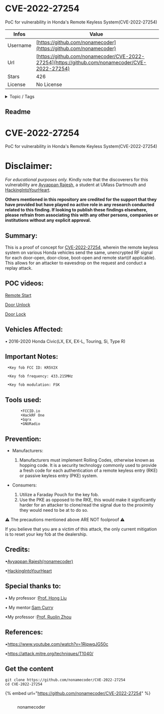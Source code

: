 # CVE-2022-27254

PoC for vulnerability in Honda's Remote Keyless System(CVE-2022-27254)

| Infos    | Value                                                              |
| -------- | -------------------------------------------------------------------|
| Username | [https://github.com/nonamecoder](https://github.com/nonamecoder) |
| Url      | [https://github.com/nonamecoder/CVE-2022-27254](https://github.com/nonamecoder/CVE-2022-27254)                                               |
| Stars    | 426                                                          |
| License  | No License                                                        |

<details>

<summary>Topic / Tags</summary>



</details>

## Readme

# CVE-2022-27254
PoC for vulnerability in Honda's Remote Keyless System(CVE-2022-27254)


# Disclaimer:
*For educational purposes only.*
Kindly note that the discoverers for this vulnerability are [Ayyappan Rajesh](https://www.linkedin.com/in/ayyappan-rajesh/), a student at UMass Dartmouth 
 and [HackingIntoYourHeart](https://github.com/HackingIntoYourHeart/). 


**Others mentioned in this repository are credited for the support that they have provided but have played no active role in any   research conducted related to this finding. 
If looking to publish these findings elsewhere, please refrain from associating this with any other persons, companies or institutions without any explicit approval.**
 
 ## Summary:
 
This is a proof of concept for [CVE-2022-27254](https://cve.mitre.org/cgi-bin/cvename.cgi?name=CVE-2022-27254), wherein the remote keyless system on various Honda vehicles send the same, unencrypted RF signal for each door-open, door-close, boot-open and remote start(if applicable). This allows for an attacker to eavesdrop on the request and conduct a replay attack.

## POC videos:
[Remote Start](https://user-images.githubusercontent.com/5160055/159138537-2904b448-af1c-4a89-af08-b53a4d77a277.mp4)

[Door Unlock](https://user-images.githubusercontent.com/5160055/159138551-e9ab24fa-a05c-4fc8-ad1c-f1dcda698bcc.mp4)

[Door Lock](https://user-images.githubusercontent.com/5160055/159138581-eb844936-9999-4234-a5c0-fa7412df193b.mp4)



## Vehicles Affected:

• 2016-2020 Honda Civic(LX, EX, EX-L, Touring, Si, Type R)

## Important Notes:
 
     •Key fob FCC ID: KR5V2X

     •Key fob frequency: 433.215MHz

     •Key fob modulation: FSK


## Tools used: 
           
           •FCCID.io
           •HackRF One
           •Gqrx
           •GNURadio



## Prevention:
  - Manufacturers:
    1. Manufacturers must implement Rolling Codes, otherwise known as hopping code. It is a security technology commonly used to provide a fresh code for each authentication of a remote keyless entry (RKE) or passive keyless entry (PKE) system.


  - Consumers:
    1. Utilize a Faraday Pouch for the key fob.
    1. Use the PKE as opposed to the RKE, this would make it significantly harder for an attacker to clone/read the signal due to the proximity they would need to be at to do so.
 
⚠️ The precautions mentioned above ARE NOT foolproof ⚠️

If you believe that you are a victim of this attack, the only current mitigation is to reset your key fob at the dealership.


## Credits:
•[Ayyappan Rajesh(nonamecoder)](https://www.linkedin.com/in/ayyappan-rajesh/) 

•[HackingIntoYourHeart](https://github.com/HackingIntoYourHeart/) 

## Special thanks to:
• My professor :[Prof. Hong Liu](https://www.umassd.edu/directory/hliu/) 

• My mentor:[Sam Curry](https://www.linkedin.com/in/currysam) 

•My professor :[Prof. Ruolin Zhou](https://www.umassd.edu/directory/rzhou1/) 


## References:
•https://www.youtube.com/watch?v=1RipwqJG50c

•https://attack.mitre.org/techniques/T1040/



## Get the content

```
git clone https://github.com/nonamecoder/CVE-2022-27254
cd CVE-2022-27254
```

{% embed url="https://github.com/nonamecoder/CVE-2022-27254" %}

<figure><img src="https://avatars.githubusercontent.com/u/5160055?v=4" alt=""><figcaption><p>nonamecoder</p></figcaption></figure>
